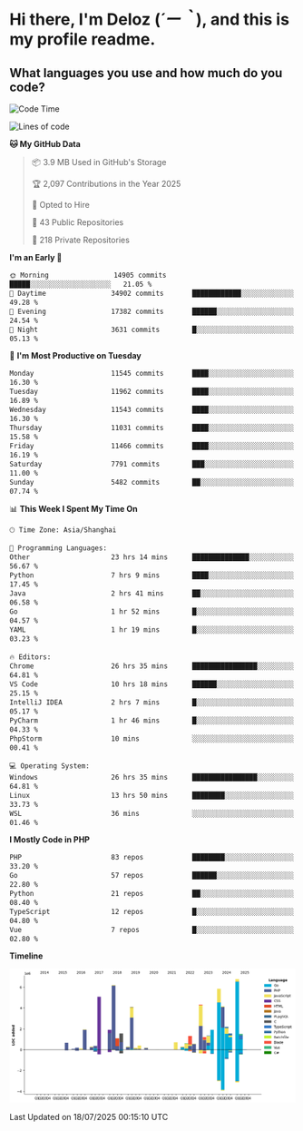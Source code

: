 # **Hi there, I'm Deloz (*´ー｀*), and this is my profile readme.**

## **What languages you use and how much do you code?**

<!--START_SECTION:waka-->
![Code Time](http://img.shields.io/badge/Code%20Time-6%2C907%20hrs%2039%20mins-blue)

![Lines of code](https://img.shields.io/badge/From%20Hello%20World%20I%27ve%20Written-58.6%20million%20lines%20of%20code-blue)

**🐱 My GitHub Data** 

> 📦 3.9 MB Used in GitHub's Storage 
 > 
> 🏆 2,097 Contributions in the Year 2025
 > 
> 💼 Opted to Hire
 > 
> 📜 43 Public Repositories 
 > 
> 🔑 218 Private Repositories 
 > 
**I'm an Early 🐤** 

```text
🌞 Morning                14905 commits       █████░░░░░░░░░░░░░░░░░░░░   21.05 % 
🌆 Daytime                34902 commits       ████████████░░░░░░░░░░░░░   49.28 % 
🌃 Evening                17382 commits       ██████░░░░░░░░░░░░░░░░░░░   24.54 % 
🌙 Night                  3631 commits        █░░░░░░░░░░░░░░░░░░░░░░░░   05.13 % 
```
📅 **I'm Most Productive on Tuesday** 

```text
Monday                   11545 commits       ████░░░░░░░░░░░░░░░░░░░░░   16.30 % 
Tuesday                  11962 commits       ████░░░░░░░░░░░░░░░░░░░░░   16.89 % 
Wednesday                11543 commits       ████░░░░░░░░░░░░░░░░░░░░░   16.30 % 
Thursday                 11031 commits       ████░░░░░░░░░░░░░░░░░░░░░   15.58 % 
Friday                   11466 commits       ████░░░░░░░░░░░░░░░░░░░░░   16.19 % 
Saturday                 7791 commits        ███░░░░░░░░░░░░░░░░░░░░░░   11.00 % 
Sunday                   5482 commits        ██░░░░░░░░░░░░░░░░░░░░░░░   07.74 % 
```


📊 **This Week I Spent My Time On** 

```text
🕑︎ Time Zone: Asia/Shanghai

💬 Programming Languages: 
Other                    23 hrs 14 mins      ██████████████░░░░░░░░░░░   56.67 % 
Python                   7 hrs 9 mins        ████░░░░░░░░░░░░░░░░░░░░░   17.45 % 
Java                     2 hrs 41 mins       ██░░░░░░░░░░░░░░░░░░░░░░░   06.58 % 
Go                       1 hr 52 mins        █░░░░░░░░░░░░░░░░░░░░░░░░   04.57 % 
YAML                     1 hr 19 mins        █░░░░░░░░░░░░░░░░░░░░░░░░   03.23 % 

🔥 Editors: 
Chrome                   26 hrs 35 mins      ████████████████░░░░░░░░░   64.81 % 
VS Code                  10 hrs 18 mins      ██████░░░░░░░░░░░░░░░░░░░   25.15 % 
IntelliJ IDEA            2 hrs 7 mins        █░░░░░░░░░░░░░░░░░░░░░░░░   05.17 % 
PyCharm                  1 hr 46 mins        █░░░░░░░░░░░░░░░░░░░░░░░░   04.33 % 
PhpStorm                 10 mins             ░░░░░░░░░░░░░░░░░░░░░░░░░   00.41 % 

💻 Operating System: 
Windows                  26 hrs 35 mins      ████████████████░░░░░░░░░   64.81 % 
Linux                    13 hrs 50 mins      ████████░░░░░░░░░░░░░░░░░   33.73 % 
WSL                      36 mins             ░░░░░░░░░░░░░░░░░░░░░░░░░   01.46 % 
```

**I Mostly Code in PHP** 

```text
PHP                      83 repos            ████████░░░░░░░░░░░░░░░░░   33.20 % 
Go                       57 repos            ██████░░░░░░░░░░░░░░░░░░░   22.80 % 
Python                   21 repos            ██░░░░░░░░░░░░░░░░░░░░░░░   08.40 % 
TypeScript               12 repos            █░░░░░░░░░░░░░░░░░░░░░░░░   04.80 % 
Vue                      7 repos             █░░░░░░░░░░░░░░░░░░░░░░░░   02.80 % 
```



**Timeline**

![Lines of Code chart](https://raw.githubusercontent.com/deloz/deloz/main/assets/bar_graph.png)


 Last Updated on 18/07/2025 00:15:10 UTC
<!--END_SECTION:waka-->
